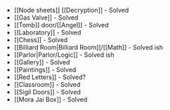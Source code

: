 - [[Node sheets]] [[Decryption]] - Solved
- [[Gas Valve]] - Solved
- [[Tomb]] door/[[Angel]] - Solved
- [[Laboratory]] - Solved
- [[Chess]] - Solved
- [[Billiard Room|Billiard Room]]/[[Math]] - Solved ish
- [[Parlor|Parlor/Logic]] - Solved ish
- [[Gallery]] - Solved
- [[Paintings]] - Solved
- [[Red Letters]] - Solved?
- [[Classroom]] - Solved
- [[Sigil Doors]] - Solved
- [[Mora Jai Box]] - Solved